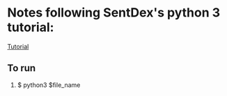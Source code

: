 # Notes following SentDex's python 3 tutorial: 

[Tutorial](https://www.youtube.com/watch?v=eXBD2bB9-RA&list=PLQVvvaa0QuDeAams7fkdcwOGBpGdHpXln)

## To run

1. $ python3 $file_name